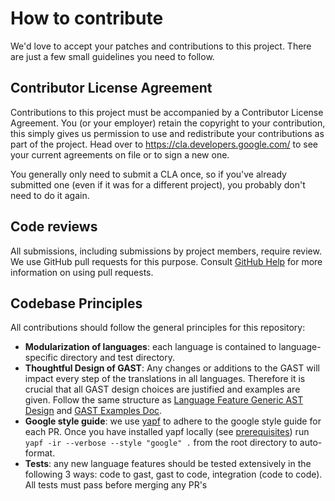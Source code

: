 # How to contribute

We'd love to accept your patches and contributions to this project. There are
just a few small guidelines you need to follow.

## Contributor License Agreement

Contributions to this project must be accompanied by a Contributor License
Agreement. You (or your employer) retain the copyright to your contribution,
this simply gives us permission to use and redistribute your contributions as
part of the project. Head over to <https://cla.developers.google.com/> to see
your current agreements on file or to sign a new one.

You generally only need to submit a CLA once, so if you've already submitted one
(even if it was for a different project), you probably don't need to do it
again.

## Code reviews

All submissions, including submissions by project members, require review. We
use GitHub pull requests for this purpose. Consult [GitHub Help] for more
information on using pull requests.

[GitHub Help]: https://help.github.com/articles/about-pull-requests/

## Codebase Principles
All contributions should follow the general principles for this repository:
- **Modularization of languages**: each language is contained to language-specific directory and test directory.
- **Thoughtful Design of GAST**: Any changes or additions to the GAST will impact every step of the translations in all languages. Therefore it is crucial that all GAST design choices are justified and examples are given. Follow the same structure as [Language Feature Generic AST Design](https://docs.google.com/document/d/1Q736_paA7if0MukSqXD95lcoi7PhOFF-0eg8dnEqEPk/edit?usp=sharing) and [GAST Examples Doc](https://docs.google.com/document/d/1Ycs8fz0tgYBZrnu2EKR8XvO3nq_6eW5jSDmBKLl37Mo/edit?usp=sharing).
- **Google style guide**: we use [yapf](https://github.com/google/yapf) to adhere to the google style guide for each PR. Once you have installed yapf locally (see [prerequisites](#Prerequisites)) run `yapf -ir --verbose --style "google" .` from the root directory to auto-format.
- **Tests**: any new language features should be tested extensively in the following 3 ways: code to gast, gast to code, integration (code to code). All tests must pass before merging any PR's